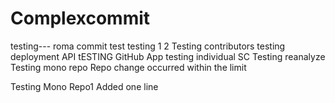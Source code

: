 # Complexcommit
testing---
roma commit test
testing 1 2
Testing contributors
testing deployment API
tESTING GitHub App
testing individual SC
Testing reanalyze
Testing mono repo Repo change occurred within the limit

Testing Mono Repo1
Added one line

